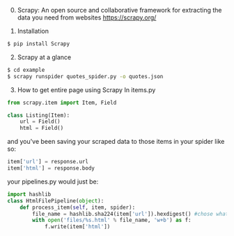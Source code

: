 0) Scrapy: An open source and collaborative framework for extracting the data you need from websites
https://scrapy.org/

1) Installation
```bash
$ pip install Scrapy
```

2) Scrapy at a glance
```bash
$ cd example
$ scrapy runspider quotes_spider.py -o quotes.json
```

3) How to get entire page using Scrapy
In items.py
```python
from scrapy.item import Item, Field

class Listing(Item):
    url = Field()
    html = Field()
```

and you've been saving your scraped data to those items in your spider like so:
```python
item['url'] = response.url
item['html'] = response.body
```

your pipelines.py would just be:
```python
import hashlib
class HtmlFilePipeline(object):
    def process_item(self, item, spider):
        file_name = hashlib.sha224(item['url']).hexdigest() #chose whatever hashing func works for you
        with open('files/%s.html' % file_name, 'w+b') as f:
            f.write(item['html'])
```

